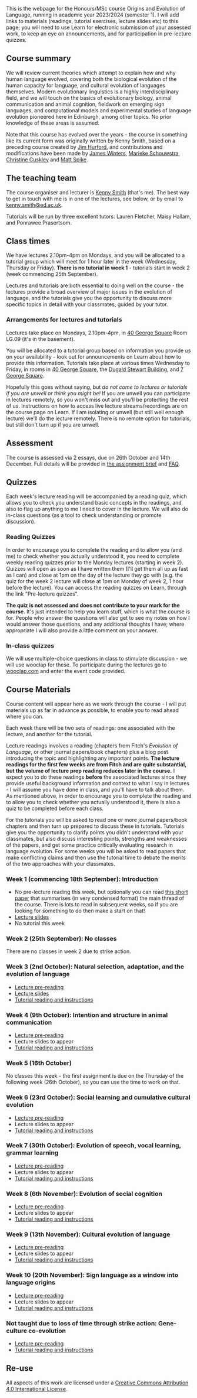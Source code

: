 
This is the webpage for the Honours/MSc course Origins and Evolution of Language, running in academic year 2023/2024 (semester 1). I will add links to materials (readings, tutorial exercises, lecture slides etc) to this page; you will need to use Learn for electronic submission of your assessed work, to keep an eye on announcements, and for participation in pre-lecture quizzes.

## Course summary

We will review current theories which attempt to explain how and why human language evolved, covering both the biological evolution of the human capacity for language, and cultural evolution of languages themselves. Modern evolutionary linguistics is a highly interdisciplinary field, and we will touch on the basics of evolutionary biology, animal communication and animal cognition, fieldwork on emerging sign languages, and computational models and experimental studies of language evolution pioneered here in Edinburgh, among other topics. No prior knowledge of these areas is assumed.

Note that this course has evolved over the years - the course in something like its current form was originally written by Kenny Smith, based on a preceding course created by [Jim Hurford](http://www.lel.ed.ac.uk/~jim/), and contributions and modifications have been made by [James Winters](https://j-winters.github.io), [Marieke Schouwstra](https://mariekeschouwstra.github.io), [Christine Cuskley](https://ccuskley.github.io) and [Matt Spike](https://www.pyowhack.com).

## The teaching team

The course organiser and lecturer is [Kenny Smith](http://www.lel.ed.ac.uk/~kenny/) (that's me). The best way to get in touch with me is in one of the lectures, see below, or by email to [kenny.smith@ed.ac.uk](mailto:kenny.smith@ed.ac.uk).

Tutorials will be run by three excellent tutors: Lauren Fletcher, Maisy Hallam, and Ponrawee Prasertsom. 

## Class times

We have lectures 2.10pm-4pm on Mondays, and you will be allocated to a tutorial group which will meet for 1 hour later in the week (Wednesday, Thursday or Friday). **There is no tutorial in week 1** - tutorials start in week 2 (week commencing 25th September). 

Lectures and tutorials are both essential to doing well on the course - the lectures provide a broad overview of major issues in the evolution of language, and the tutorials give you the opportunity to discuss more specific topics in detail with your classmates, guided by your tutor.

### Arrangements for lectures and tutorials

Lectures take place on Mondays, 2.10pm-4pm, in [40 George Square](https://www.ed.ac.uk/maps/maps?building=0228) Room LG.09 (it's in the basement). 

You will be allocated to a tutorial group based on information you provide us on your availability - look out for announcements on Learn about how to provide this information. Tutorials take place at various times Wednesday to Friday, in rooms in [40 George Square](https://www.ed.ac.uk/maps/maps?building=0228), the [Dugald Stewart Building](https://www.ed.ac.uk/maps/maps?building=0283), and [7 George Square](https://www.ed.ac.uk/maps/maps?building=0209).

Hopefully this goes without saying, but *do not come to lectures or tutorials if you are unwell or think you might be!* If you are unwell you can participate in lectures remotely, so you won't miss out and you'll be protecting the rest of us. Instructions on how to access live lecture streams/recordings are on the course page on Learn. If I am isolating or unwell (but still well enough lecture) we'll do the lecture remotely. There is no remote option for tutorials, but still don't turn up if you are unwell.

## Assessment

The course is assessed via 2 essays, due on 26th October and 14th December. Full details will be provided in [the assignment brief](assessment/OriginsAssignmentBrief23.pdf) and [FAQ](assessment/origins_assignment_faq.md).

## Quizzes

Each week's lecture reading will be accompanied by a reading quiz, which allows you to check you understand basic concepts in the readings, and also to flag up anything to me I need to cover in the lecture. We will also do in-class questions (as a tool to check understanding or promote discussion).

### Reading Quizzes

In order to encourage you to complete the reading and to allow you (and me) to check whether you actually understood it, you need to complete weekly reading quizzes prior to the Monday lectures (starting in week 2). Quizzes will open as soon as I have written them (I'll get them all up as fast as I can) and close at 1pm on the day of the lecture they go with (e.g. the quiz for the week 2 lecture will close at 1pm on Monday of week 2, 1 hour before the lecture). You can access the reading quizzes on Learn, through the link "Pre-lecture quizzes".

**The quiz is not assessed and does not contribute to your mark for the course**. It's just intended to help you learn stuff, which is what the course is for. People who answer the questions will also get to see my notes on how I would answer those questions, and any additional thoughts I have; where appropriate I will also provide a little comment on your answer.

### In-class quizzes

We will use multiple-choice questions in class to stimulate discussion - we will use wooclap for these. To participate during the lectures go to [wooclap.com](wooclap.com) and enter the event code provided.

## Course Materials

Course content will appear here as we work through the course - I will put materials up as far in advance as possible, to enable you to read ahead where you can.

Each week there will be two sets of readings: one associated with the lecture, and another for the tutorial.  

Lecture readings involves a reading (chapters from Fitch's *Evolution of Language*, or other journal papers/book chapters) plus a blog post introducing the topic and highlighting any important points. **The lecture readings for the first few weeks are from Fitch and are quite substantial, but the volume of lecture prep reading reduces later in the course.** I expect you to do these readings **before** the associated lectures since they provide useful background information and context to what I say in lectures - I will assume you have done in class, and you'll have to talk about them. As mentioned above, in order to encourage you to complete the reading and to allow you to check whether you actually understood it, there is also a quiz to be completed before each class.

For the tutorials you will be asked to read one or more journal papers/book chapters and then turn up prepared to discuss these in tutorials. Tutorials give you the opportunity to clarify points you didn't understand with your classmates, but also discuss interesting points, strengths and weaknesses of the papers, and get some practice critically evaluating research in language evolution. For some weeks you will be asked to read papers that make conflicting claims and then use the tutorial time to debate the merits of the two approaches with your classmates.

### Week 1 (commencing 18th September): Introduction

- No pre-lecture reading this week, but optionally you can read [this short paper](papers/smith_18_cognitive.pdf) that summarises (in very condensed format) the main thread of the course. There is lots to read in subsequent weeks, so if you are looking for something to do then make a start on that!
- [Lecture slides](slides/origins_lecture_wk1.pdf)
- No tutorial this week

### Week 2 (25th September): No classes

There are no classes in week 2 due to strike action.

### Week 3 (2nd October): Natural selection, adaptation, and the evolution of language

- [Lecture pre-reading](origins_reading_wk3.md)
- [Lecture slides](slides/origins_lecture_wk3.pdf)
- [Tutorial reading and instructions](origins_tutorial_wk3.md)

### Week 4 (9th October): Intention and structure in animal communication
- [Lecture pre-reading](origins_reading_wk4.md)
- Lecture slides to appear
- [Tutorial reading and instructions](origins_tutorial_wk4.md)

### Week 5 (16th October)

No classes this week - the first assignment is due on the Thursday of the following week (26th October), so you can use the time to work on that.

### Week 6 (23rd October): Social learning and cumulative cultural evolution
- [Lecture pre-reading](origins_reading_wk6.md)
- Lecture slides to appear
- [Tutorial reading and instructions](origins_tutorial_wk6.md)

### Week 7 (30th October): Evolution of speech, vocal learning, grammar learning
- [Lecture pre-reading](origins_reading_wk7.md)
- Lecture slides to appear
- [Tutorial reading and instructions](origins_tutorial_wk7.md)

### Week 8 (6th November): Evolution of social cognition
- [Lecture pre-reading](origins_reading_wk8.md)
- Lecture slides to appear
- [Tutorial reading and instructions](origins_tutorial_wk8.md)

### Week 9 (13th November): Cultural evolution of language
- [Lecture pre-reading](origins_reading_wk9.md)
- Lecture slides to appear
- [Tutorial reading and instructions](origins_tutorial_wk9.md)

### Week 10 (20th November): Sign language as a window into language origins
- [Lecture pre-reading](origins_reading_wk10.md)
- Lecture slides to appear
- [Tutorial reading and instructions](origins_tutorial_wk10.md)

### Not taught due to loss of time through strike action:  Gene-culture co-evolution
- [Lecture pre-reading](origins_reading_wkna.md)
- [Tutorial reading and instructions](origins_tutorial_wkna.md)


## Re-use

All aspects of this work are licensed under a [Creative Commons Attribution 4.0 International License](http://creativecommons.org/licenses/by/4.0/).
